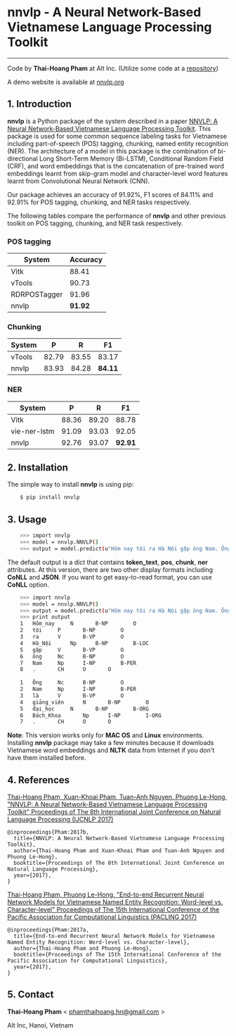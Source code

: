 # nnvlp - A Neural Network-Based Vietnamese Language Processing Toolkit
-----------------------------------------------------------------
Code by **Thai-Hoang Pham** at Alt Inc. (Utilize some code at a [repository](https://github.com/XuezheMax/LasagneNLP))

A demo website is available at [nnvlp.org](http://nnvlp.org)

## 1. Introduction
**nnvlp** is a Python package of the system described in a paper [NNVLP: A Neural Network-Based Vietnamese 
Language Processing Toolkit](https://arxiv.org/abs/1708.07241).
This package is used for some common sequence labeling tasks for Vietnamese including part-of-speech (POS) tagging, 
chunking, named entity recognition (NER).
The architecture of a model in this package is the combination of bi-directional Long Short-Term Memory (Bi-LSTM), 
Conditional Random Field (CRF), and word embeddings that is the concatenation of pre-trained word embeddings learnt 
from skip-gram model and character-level word features learnt from Convolutional Neural Network (CNN).

Our package achieves an accuracy of 91.92%, F1 scores of 84.11% and 92.91% for POS tagging, chunking, and NER tasks 
respectively.

The following tables compare the performance of **nnvlp** and other previous toolkit on POS tagging, chunking, and NER 
task respectively.

### POS tagging

| System       | Accuracy |
|--------------|----------|
| Vitk         | 88.41    |
| vTools       | 90.73    |
| RDRPOSTagger | 91.96    |
| nnvlp        | **91.92**    |

### Chunking

| System | P     | R     | F1    |
|--------|-------|-------|-------|
| vTools | 82.79 | 83.55 | 83.17 |
| nnvlp  | 83.93 | 84.28 | **84.11** |

### NER

| System       | P     | R     | F1    |
|--------------|-------|-------|-------|
| Vitk         | 88.36 | 89.20 | 88.78 |
| vie-ner-lstm | 91.09 | 93.03 | 92.05 |
| nnvlp        | 92.76 | 93.07 | **92.91** |

## 2. Installation

The simple way to install **nnvlp** is using pip:

```sh
    $ pip install nnvlp
```
## 3. Usage

```sh
    >>> import nnvlp
    >>> model = nnvlp.NNVLP()
    >>> output = model.predict(u"Hôm nay tôi ra Hà Nội gặp ông Nam. Ông Nam là giảng viên đại học Bách Khoa.")
```

The default output is a dict that contains **token_text**, **pos**, **chunk**, **ner** attributes. At this version, 
there are two other display formats including **CoNLL** and **JSON**. If you want to get easy-to-read format, you can use 
**CoNLL** option.

```sh
    >>> import nnvlp
    >>> model = nnvlp.NNVLP()
    >>> output = model.predict(u"Hôm nay tôi ra Hà Nội gặp ông Nam. Ông Nam là giảng viên đại học Bách Khoa.", display_format="CoNLL")
    >>> print output
    1	Hôm_nay		N		B-NP		O
    2	tôi		P		B-NP		O
    3	ra		V		B-VP		O
    4	Hà_Nội		Np		B-NP		B-LOC
    5	gặp		V		B-VP		O
    6	ông		Nc		B-NP		O
    7	Nam		Np		I-NP		B-PER
    8	.		CH		O		O
    
    1	Ông		Nc		B-NP		O
    2	Nam		Np		I-NP		B-PER
    3	là		V		B-VP		O
    4	giảng_viên		N		B-NP		O
    5	đại_học		N		B-NP		B-ORG
    6	Bách_Khoa		Np		I-NP		I-ORG
    7	.		CH		O		O
```

**Note**: This version works only for **MAC OS** and **Linux** environments. Installing **nnvlp** package may take a few minutes 
because it downloads Vietnamese word embeddings and **NLTK** data from Internet if you don't have them installed before.

## 4. References

[Thai-Hoang Pham, Xuan-Khoai Pham, Tuan-Anh Nguyen, Phuong Le-Hong, "NNVLP: A Neural Network-Based Vietnamese Language 
Processing Toolkit" Proceedings of The 8th International Joint Conference on Natural Language Processing (IJCNLP 2017)](https://arxiv.org/abs/1708.07241)

```
@inproceedings{Pham:2017b,
  title={NNVLP: A Neural Network-Based Vietnamese Language Processing Toolkit},
  author={Thai-Hoang Pham and Xuan-Khoai Pham and Tuan-Anh Nguyen and Phuong Le-Hong},
  booktitle={Proceedings of The 8th International Joint Conference on Natural Language Processing},
  year={2017},
}
```

[Thai-Hoang Pham, Phuong Le-Hong, "End-to-end Recurrent Neural Network Models for Vietnamese Named Entity Recognition: 
Word-level vs. Character-level" Proceedings of The 15th International Conference of the Pacific Association for 
Computational Linguistics (PACLING 2017)](https://arxiv.org/abs/1705.04044)

```
@inproceedings{Pham:2017a,
  title={End-to-end Recurrent Neural Network Models for Vietnamese Named Entity Recognition: Word-level vs. Character-level},
  author={Thai-Hoang Pham and Phuong Le-Hong},
  booktitle={Proceedings of The 15th International Conference of the Pacific Association for Computational Linguistics},
  year={2017},
}
```

## 5. Contact

**Thai-Hoang Pham** < phamthaihoang.hn@gmail.com >

Alt Inc, Hanoi, Vietnam
